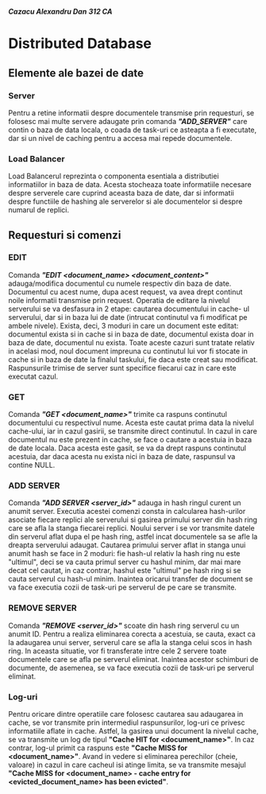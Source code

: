 ***Cazacu Alexandru Dan***
***312 CA***

# Distributed Database

## Elemente ale bazei de date

### Server
Pentru a retine informatii despre documentele transmise prin requesturi, se folosesc mai 
multe servere adaugate prin comanda ***"ADD_SERVER"*** care contin o baza de data 
locala, o coada de task-uri ce asteapta a fi executate, dar si un nivel de caching pentru a 
accesa mai repede documentele.

### Load Balancer
Load Balancerul reprezinta o componenta esentiala a distributiei informatiilor in baza de 
data. Acesta stocheaza toate informatiile necesare despre serverele care cuprind aceasta 
baza de date, dar si informatii despre functiile de hashing ale serverelor si ale 
documentelor si despre numarul de replici.

## Requesturi si comenzi

### EDIT
Comanda ***"EDIT <document_name> <document_content>"*** adauga/modifica 
documentul cu numele respectiv din baza de date. Documentul cu acest nume, dupa 
acest request, va avea drept continut noile informatii transmise prin request. Operatia de 
editare la nivelul serverului se va desfasura in 2 etape: cautarea documentului in cache-
ul serverului, dar si in baza lui de date (intrucat continutul va fi modificat pe ambele 
nivele). Exista, deci, 3 moduri in care un document este editat: documentul exista si in 
cache si in baza de date, documentul exista doar in baza de date, documentul nu exista. 
Toate aceste cazuri sunt tratate relativ in acelasi mod, noul document impreuna cu 
continutul lui vor fi stocate in cache si in baza de date la finalul taskului, fie daca este 
creat sau modificat. Raspunsurile trimise de server sunt specifice fiecarui caz in care este 
executat cazul.

### GET
Comanda ***"GET <document_name>"*** trimite ca raspuns continutul documentului cu 
respectivul nume. Acesta este cautat prima data la nivelul cache-ului, iar in cazul gasirii, 
se transmite direct continutul. In cazul in care documentul nu este prezent in cache, se 
face o cautare a acestuia in baza de date locala. Daca acesta este gasit, se va da drept 
raspuns continutul acestuia, dar daca acesta nu exista nici in baza de date, raspunsul va 
contine NULL.

### ADD SERVER
Comanda ***"ADD SERVER <server_id>"*** adauga in hash ringul curent un anumit 
server. Executia acestei comenzi consta in calcularea hash-urilor asociate fiecare replici 
ale serverului si gasirea primului server din hash ring care se afla la stanga fiecarei replici. 
Noului server i se vor transmite datele din serverul aflat dupa el pe hash ring, astfel incat 
documentele sa se afle la dreapta serverului adaugat. Cautarea primului server aflat in 
stanga unui anumit hash se face in 2 moduri: fie hash-ul relativ la hash ring nu este 
"ultimul", deci se va cauta primul server cu hashul minim, dar mai mare decat cel cautat, 
in caz contrar, hashul este "ultimul" pe hash ring si se cauta serverul cu hash-ul minim. 
Inaintea oricarui transfer de document se va face executia cozii de task-uri pe serverul 
de pe care se transmite.

### REMOVE SERVER
Comanda ***"REMOVE <server_id>"*** scoate din hash ring serverul cu un anumit ID. 
Pentru a realiza eliminarea corecta a acestuia, se cauta, exact ca la adaugarea unui 
server, serverul care se afla la stanga celui scos in hash ring. In aceasta situatie, vor fi 
transferate intre cele 2 servere toate documentele care se afla pe serverul eliminat. 
Inaintea acestor schimburi de documente, de asemenea, se va face executia cozii de 
task-uri pe serverul eliminat.

### Log-uri
Pentru oricare dintre operatiile care folosesc cautarea sau adaugarea in cache, se vor 
transmite prin intermediul raspunsurilor, log-uri ce privesc informatiile aflate in cache. 
Astfel, la gasirea unui document la nivelul cache, se va transmite un log de tipul **"Cache 
HIT for <document_name>"**. In caz contrar, log-ul primit ca raspuns este **"Cache MISS 
for <document_name>"**. Avand in vedere si eliminarea perechilor (cheie, valoare) in 
cazul in care cacheul isi atinge limita, se va transmite mesajul **"Cache MISS for 
<document_name> - cache entry for <evicted_document_name> has been evicted"**.

